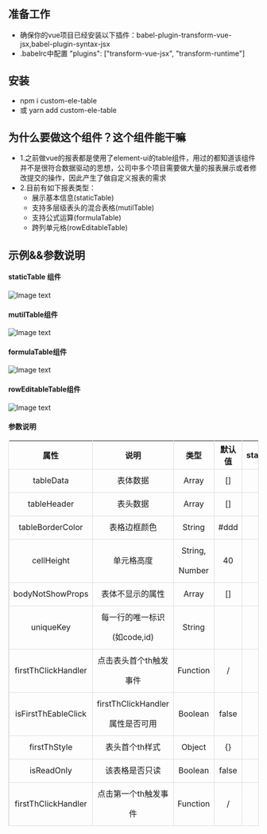 ## 准备工作
- 确保你的vue项目已经安装以下插件：babel-plugin-transform-vue-jsx,babel-plugin-syntax-jsx
- .babelrc中配置
 "plugins": ["transform-vue-jsx", "transform-runtime"]
## 安装
- npm i custom-ele-table
- 或 yarn add custom-ele-table
<!-- ## 在线演示 -->
## 为什么要做这个组件？这个组件能干嘛

- 1.之前做vue的报表都是使用了element-ui的table组件，用过的都知道该组件并不是很符合数据驱动的思想，公司中多个项目需要做大量的报表展示或者修改提交的操作，因此产生了做自定义报表的需求
- 2.目前有如下报表类型：
   - 展示基本信息(staticTable)
   - 支持多层级表头的混合表格(mutilTable)
   - 支持公式运算(formulaTable)
   - 跨列单元格(rowEditableTable)

## 示例&&参数说明
####  staticTable 组件
![Image text](https://github.com/foolsogood/custom-ele-table/blob/master/example/static/img/4.png?raw=true)
#### mutilTable组件
![Image text](https://github.com/foolsogood/custom-ele-table/blob/master/example/static/img/2.png?raw=true)
#### formulaTable组件
![Image text](https://github.com/foolsogood/custom-ele-table/blob/master/example/static/img/3.png?raw=true)
#### rowEditableTable组件
![Image text](https://github.com/foolsogood/custom-ele-table/blob/master/example/static/img/1.png?raw=true)

#### 参数说明
<section> <table cellspacing="0" cellpadding="0" style="width: 100%; border-left: 1px solid rgb(221, 221, 221); border-right: 1px solid rgb(221, 221, 221);"><thead> <tr style="border-top: 1px solid rgb(221, 221, 221);"><th rowspan="1" colspan="1" style="vertical-align: middle; border-right: 1px solid rgb(221, 221, 221); height: 40px;"><span> 属性 </span> </th><th rowspan="1" colspan="1" style="vertical-align: middle; border-right: 1px solid rgb(221, 221, 221); height: 40px;"><span> 说明 </span> </th><th rowspan="1" colspan="1" style="vertical-align: middle; border-right: 1px solid rgb(221, 221, 221); height: 40px;"><span> 类型 </span> </th><th rowspan="1" colspan="1" style="vertical-align: middle; border-right: 1px solid rgb(221, 221, 221); height: 40px;"><span> 默认值 </span> </th><th rowspan="1" colspan="1" style="vertical-align: middle; border-right: 1px solid rgb(221, 221, 221); height: 40px;"><span> staticTable </span> </th><th rowspan="1" colspan="1" style="vertical-align: middle; border-right: 1px solid rgb(221, 221, 221); height: 40px;"><span> rowEditableTable </span> </th><th rowspan="1" colspan="1" style="vertical-align: middle; border-right: 1px solid rgb(221, 221, 221); height: 40px;"><span> mutilTable </span> </th><th rowspan="1" colspan="1" style="vertical-align: middle; border-right: 1px solid rgb(221, 221, 221); height: 40px;"><span> formulaTable </span> </th> </tr> </thead> <tbody style="width: 100%; border-top: 1px solid rgb(221, 221, 221);"><tr style="width: 100%;"> <td colspan="1" rowspan="1" class="edit-el-td" style="border-bottom: 1px solid rgb(221, 221, 221); border-left: 1px solid rgb(221, 221, 221); line-height: 40px; text-align: center;"><span> tableData </span></td><td colspan="1" rowspan="1" class="edit-el-td" style="border-bottom: 1px solid rgb(221, 221, 221); border-left: 1px solid rgb(221, 221, 221); line-height: 40px; text-align: center;"><span> 表体数据 </span></td><td colspan="1" rowspan="1" class="edit-el-td" style="border-bottom: 1px solid rgb(221, 221, 221); border-left: 1px solid rgb(221, 221, 221); line-height: 40px; text-align: center;"><span> Array </span></td><td colspan="1" rowspan="1" class="edit-el-td" style="border-bottom: 1px solid rgb(221, 221, 221); border-left: 1px solid rgb(221, 221, 221); line-height: 40px; text-align: center;"><span> [] </span></td><td colspan="1" rowspan="1" class="edit-el-td" style="border-bottom: 1px solid rgb(221, 221, 221); border-left: 1px solid rgb(221, 221, 221); line-height: 40px; text-align: center;"><span> ✔️ </span></td><td colspan="1" rowspan="1" class="edit-el-td" style="border-bottom: 1px solid rgb(221, 221, 221); border-left: 1px solid rgb(221, 221, 221); line-height: 40px; text-align: center;"><span> ✔️ </span></td><td colspan="1" rowspan="1" class="edit-el-td" style="border-bottom: 1px solid rgb(221, 221, 221); border-left: 1px solid rgb(221, 221, 221); line-height: 40px; text-align: center;"><span> ✔️ </span></td><td colspan="1" rowspan="1" class="edit-el-td" style="border-bottom: 1px solid rgb(221, 221, 221); border-left: 1px solid rgb(221, 221, 221); line-height: 40px; text-align: center;"><span> ✔️ </span></td></tr><tr style="width: 100%;"> <td colspan="1" rowspan="1" class="edit-el-td" style="border-bottom: 1px solid rgb(221, 221, 221); border-left: 1px solid rgb(221, 221, 221); line-height: 40px; text-align: center;"><span> tableHeader </span></td><td colspan="1" rowspan="1" class="edit-el-td" style="border-bottom: 1px solid rgb(221, 221, 221); border-left: 1px solid rgb(221, 221, 221); line-height: 40px; text-align: center;"><span> 表头数据 </span></td><td colspan="1" rowspan="1" class="edit-el-td" style="border-bottom: 1px solid rgb(221, 221, 221); border-left: 1px solid rgb(221, 221, 221); line-height: 40px; text-align: center;"><span> Array </span></td><td colspan="1" rowspan="1" class="edit-el-td" style="border-bottom: 1px solid rgb(221, 221, 221); border-left: 1px solid rgb(221, 221, 221); line-height: 40px; text-align: center;"><span> [] </span></td><td colspan="1" rowspan="1" class="edit-el-td" style="border-bottom: 1px solid rgb(221, 221, 221); border-left: 1px solid rgb(221, 221, 221); line-height: 40px; text-align: center;"><span> ❌ </span></td><td colspan="1" rowspan="1" class="edit-el-td" style="border-bottom: 1px solid rgb(221, 221, 221); border-left: 1px solid rgb(221, 221, 221); line-height: 40px; text-align: center;"><span> ✔️ </span></td><td colspan="1" rowspan="1" class="edit-el-td" style="border-bottom: 1px solid rgb(221, 221, 221); border-left: 1px solid rgb(221, 221, 221); line-height: 40px; text-align: center;"><span> ✔️ </span></td><td colspan="1" rowspan="1" class="edit-el-td" style="border-bottom: 1px solid rgb(221, 221, 221); border-left: 1px solid rgb(221, 221, 221); line-height: 40px; text-align: center;"><span> ✔️ </span></td></tr><tr style="width: 100%;"> <td colspan="1" rowspan="1" class="edit-el-td" style="border-bottom: 1px solid rgb(221, 221, 221); border-left: 1px solid rgb(221, 221, 221); line-height: 40px; text-align: center;"><span> tableBorderColor </span></td><td colspan="1" rowspan="1" class="edit-el-td" style="border-bottom: 1px solid rgb(221, 221, 221); border-left: 1px solid rgb(221, 221, 221); line-height: 40px; text-align: center;"><span> 表格边框颜色 </span></td><td colspan="1" rowspan="1" class="edit-el-td" style="border-bottom: 1px solid rgb(221, 221, 221); border-left: 1px solid rgb(221, 221, 221); line-height: 40px; text-align: center;"><span> String </span></td><td colspan="1" rowspan="1" class="edit-el-td" style="border-bottom: 1px solid rgb(221, 221, 221); border-left: 1px solid rgb(221, 221, 221); line-height: 40px; text-align: center;"><span> #ddd </span></td><td colspan="1" rowspan="1" class="edit-el-td" style="border-bottom: 1px solid rgb(221, 221, 221); border-left: 1px solid rgb(221, 221, 221); line-height: 40px; text-align: center;"><span> ✔️ </span></td><td colspan="1" rowspan="1" class="edit-el-td" style="border-bottom: 1px solid rgb(221, 221, 221); border-left: 1px solid rgb(221, 221, 221); line-height: 40px; text-align: center;"><span> ✔️ </span></td><td colspan="1" rowspan="1" class="edit-el-td" style="border-bottom: 1px solid rgb(221, 221, 221); border-left: 1px solid rgb(221, 221, 221); line-height: 40px; text-align: center;"><span> ✔️ </span></td><td colspan="1" rowspan="1" class="edit-el-td" style="border-bottom: 1px solid rgb(221, 221, 221); border-left: 1px solid rgb(221, 221, 221); line-height: 40px; text-align: center;"><span> ✔️ </span></td></tr><tr style="width: 100%;"> <td colspan="1" rowspan="1" class="edit-el-td" style="border-bottom: 1px solid rgb(221, 221, 221); border-left: 1px solid rgb(221, 221, 221); line-height: 40px; text-align: center;"><span> cellHeight </span></td><td colspan="1" rowspan="1" class="edit-el-td" style="border-bottom: 1px solid rgb(221, 221, 221); border-left: 1px solid rgb(221, 221, 221); line-height: 40px; text-align: center;"><span> 单元格高度 </span></td><td colspan="1" rowspan="1" class="edit-el-td" style="border-bottom: 1px solid rgb(221, 221, 221); border-left: 1px solid rgb(221, 221, 221); line-height: 40px; text-align: center;"><span> String, Number </span></td><td colspan="1" rowspan="1" class="edit-el-td" style="border-bottom: 1px solid rgb(221, 221, 221); border-left: 1px solid rgb(221, 221, 221); line-height: 40px; text-align: center;"><span> 40 </span></td><td colspan="1" rowspan="1" class="edit-el-td" style="border-bottom: 1px solid rgb(221, 221, 221); border-left: 1px solid rgb(221, 221, 221); line-height: 40px; text-align: center;"><span> ✔️ </span></td><td colspan="1" rowspan="1" class="edit-el-td" style="border-bottom: 1px solid rgb(221, 221, 221); border-left: 1px solid rgb(221, 221, 221); line-height: 40px; text-align: center;"><span> ✔️ </span></td><td colspan="1" rowspan="1" class="edit-el-td" style="border-bottom: 1px solid rgb(221, 221, 221); border-left: 1px solid rgb(221, 221, 221); line-height: 40px; text-align: center;"><span> ✔️ </span></td><td colspan="1" rowspan="1" class="edit-el-td" style="border-bottom: 1px solid rgb(221, 221, 221); border-left: 1px solid rgb(221, 221, 221); line-height: 40px; text-align: center;"><span> ✔️ </span></td></tr><tr style="width: 100%;"> <td colspan="1" rowspan="1" class="edit-el-td" style="border-bottom: 1px solid rgb(221, 221, 221); border-left: 1px solid rgb(221, 221, 221); line-height: 40px; text-align: center;"><span> bodyNotShowProps </span></td><td colspan="1" rowspan="1" class="edit-el-td" style="border-bottom: 1px solid rgb(221, 221, 221); border-left: 1px solid rgb(221, 221, 221); line-height: 40px; text-align: center;"><span> 表体不显示的属性 </span></td><td colspan="1" rowspan="1" class="edit-el-td" style="border-bottom: 1px solid rgb(221, 221, 221); border-left: 1px solid rgb(221, 221, 221); line-height: 40px; text-align: center;"><span> Array </span></td><td colspan="1" rowspan="1" class="edit-el-td" style="border-bottom: 1px solid rgb(221, 221, 221); border-left: 1px solid rgb(221, 221, 221); line-height: 40px; text-align: center;"><span> [] </span></td><td colspan="1" rowspan="1" class="edit-el-td" style="border-bottom: 1px solid rgb(221, 221, 221); border-left: 1px solid rgb(221, 221, 221); line-height: 40px; text-align: center;"><span> ❌ </span></td><td colspan="1" rowspan="1" class="edit-el-td" style="border-bottom: 1px solid rgb(221, 221, 221); border-left: 1px solid rgb(221, 221, 221); line-height: 40px; text-align: center;"><span> ✔️ </span></td><td colspan="1" rowspan="1" class="edit-el-td" style="border-bottom: 1px solid rgb(221, 221, 221); border-left: 1px solid rgb(221, 221, 221); line-height: 40px; text-align: center;"><span> ✔️ </span></td><td colspan="1" rowspan="1" class="edit-el-td" style="border-bottom: 1px solid rgb(221, 221, 221); border-left: 1px solid rgb(221, 221, 221); line-height: 40px; text-align: center;"><span> ✔️ </span></td></tr><tr style="width: 100%;"> <td colspan="1" rowspan="1" class="edit-el-td" style="border-bottom: 1px solid rgb(221, 221, 221); border-left: 1px solid rgb(221, 221, 221); line-height: 40px; text-align: center;"><span> uniqueKey </span></td><td colspan="1" rowspan="1" class="edit-el-td" style="border-bottom: 1px solid rgb(221, 221, 221); border-left: 1px solid rgb(221, 221, 221); line-height: 40px; text-align: center;"><span> 每一行的唯一标识(如code,id) </span></td><td colspan="1" rowspan="1" class="edit-el-td" style="border-bottom: 1px solid rgb(221, 221, 221); border-left: 1px solid rgb(221, 221, 221); line-height: 40px; text-align: center;"><span> String </span></td><td colspan="1" rowspan="1" class="edit-el-td" style="border-bottom: 1px solid rgb(221, 221, 221); border-left: 1px solid rgb(221, 221, 221); line-height: 40px; text-align: center;"><span>  </span></td><td colspan="1" rowspan="1" class="edit-el-td" style="border-bottom: 1px solid rgb(221, 221, 221); border-left: 1px solid rgb(221, 221, 221); line-height: 40px; text-align: center;"><span> ❌ </span></td><td colspan="1" rowspan="1" class="edit-el-td" style="border-bottom: 1px solid rgb(221, 221, 221); border-left: 1px solid rgb(221, 221, 221); line-height: 40px; text-align: center;"><span> ✔️ </span></td><td colspan="1" rowspan="1" class="edit-el-td" style="border-bottom: 1px solid rgb(221, 221, 221); border-left: 1px solid rgb(221, 221, 221); line-height: 40px; text-align: center;"><span> ✔️ </span></td><td colspan="1" rowspan="1" class="edit-el-td" style="border-bottom: 1px solid rgb(221, 221, 221); border-left: 1px solid rgb(221, 221, 221); line-height: 40px; text-align: center;"><span> ✔️ </span></td></tr><tr style="width: 100%;"> <td colspan="1" rowspan="1" class="edit-el-td" style="border-bottom: 1px solid rgb(221, 221, 221); border-left: 1px solid rgb(221, 221, 221); line-height: 40px; text-align: center;"><span> firstThClickHandler </span></td><td colspan="1" rowspan="1" class="edit-el-td" style="border-bottom: 1px solid rgb(221, 221, 221); border-left: 1px solid rgb(221, 221, 221); line-height: 40px; text-align: center;"><span> 点击表头首个th触发事件 </span></td><td colspan="1" rowspan="1" class="edit-el-td" style="border-bottom: 1px solid rgb(221, 221, 221); border-left: 1px solid rgb(221, 221, 221); line-height: 40px; text-align: center;"><span> Function </span></td><td colspan="1" rowspan="1" class="edit-el-td" style="border-bottom: 1px solid rgb(221, 221, 221); border-left: 1px solid rgb(221, 221, 221); line-height: 40px; text-align: center;"><span> / </span></td><td colspan="1" rowspan="1" class="edit-el-td" style="border-bottom: 1px solid rgb(221, 221, 221); border-left: 1px solid rgb(221, 221, 221); line-height: 40px; text-align: center;"><span> ❌ </span></td><td colspan="1" rowspan="1" class="edit-el-td" style="border-bottom: 1px solid rgb(221, 221, 221); border-left: 1px solid rgb(221, 221, 221); line-height: 40px; text-align: center;"><span> ✔️ </span></td><td colspan="1" rowspan="1" class="edit-el-td" style="border-bottom: 1px solid rgb(221, 221, 221); border-left: 1px solid rgb(221, 221, 221); line-height: 40px; text-align: center;"><span> ✔️ </span></td><td colspan="1" rowspan="1" class="edit-el-td" style="border-bottom: 1px solid rgb(221, 221, 221); border-left: 1px solid rgb(221, 221, 221); line-height: 40px; text-align: center;"><span> ✔️ </span></td></tr><tr style="width: 100%;"> <td colspan="1" rowspan="1" class="edit-el-td" style="border-bottom: 1px solid rgb(221, 221, 221); border-left: 1px solid rgb(221, 221, 221); line-height: 40px; text-align: center;"><span> isFirstThEableClick </span></td><td colspan="1" rowspan="1" class="edit-el-td" style="border-bottom: 1px solid rgb(221, 221, 221); border-left: 1px solid rgb(221, 221, 221); line-height: 40px; text-align: center;"><span> firstThClickHandler属性是否可用 </span></td><td colspan="1" rowspan="1" class="edit-el-td" style="border-bottom: 1px solid rgb(221, 221, 221); border-left: 1px solid rgb(221, 221, 221); line-height: 40px; text-align: center;"><span> Boolean </span></td><td colspan="1" rowspan="1" class="edit-el-td" style="border-bottom: 1px solid rgb(221, 221, 221); border-left: 1px solid rgb(221, 221, 221); line-height: 40px; text-align: center;"><span> false </span></td><td colspan="1" rowspan="1" class="edit-el-td" style="border-bottom: 1px solid rgb(221, 221, 221); border-left: 1px solid rgb(221, 221, 221); line-height: 40px; text-align: center;"><span> ❌ </span></td><td colspan="1" rowspan="1" class="edit-el-td" style="border-bottom: 1px solid rgb(221, 221, 221); border-left: 1px solid rgb(221, 221, 221); line-height: 40px; text-align: center;"><span> ✔️ </span></td><td colspan="1" rowspan="1" class="edit-el-td" style="border-bottom: 1px solid rgb(221, 221, 221); border-left: 1px solid rgb(221, 221, 221); line-height: 40px; text-align: center;"><span> ✔️ </span></td><td colspan="1" rowspan="1" class="edit-el-td" style="border-bottom: 1px solid rgb(221, 221, 221); border-left: 1px solid rgb(221, 221, 221); line-height: 40px; text-align: center;"><span> ✔️ </span></td></tr><tr style="width: 100%;"> <td colspan="1" rowspan="1" class="edit-el-td" style="border-bottom: 1px solid rgb(221, 221, 221); border-left: 1px solid rgb(221, 221, 221); line-height: 40px; text-align: center;"><span> firstThStyle </span></td><td colspan="1" rowspan="1" class="edit-el-td" style="border-bottom: 1px solid rgb(221, 221, 221); border-left: 1px solid rgb(221, 221, 221); line-height: 40px; text-align: center;"><span> 表头首个th样式 </span></td><td colspan="1" rowspan="1" class="edit-el-td" style="border-bottom: 1px solid rgb(221, 221, 221); border-left: 1px solid rgb(221, 221, 221); line-height: 40px; text-align: center;"><span> Object </span></td><td colspan="1" rowspan="1" class="edit-el-td" style="border-bottom: 1px solid rgb(221, 221, 221); border-left: 1px solid rgb(221, 221, 221); line-height: 40px; text-align: center;"><span> {} </span></td><td colspan="1" rowspan="1" class="edit-el-td" style="border-bottom: 1px solid rgb(221, 221, 221); border-left: 1px solid rgb(221, 221, 221); line-height: 40px; text-align: center;"><span> ❌ </span></td><td colspan="1" rowspan="1" class="edit-el-td" style="border-bottom: 1px solid rgb(221, 221, 221); border-left: 1px solid rgb(221, 221, 221); line-height: 40px; text-align: center;"><span> ✔️ </span></td><td colspan="1" rowspan="1" class="edit-el-td" style="border-bottom: 1px solid rgb(221, 221, 221); border-left: 1px solid rgb(221, 221, 221); line-height: 40px; text-align: center;"><span> ✔️ </span></td><td colspan="1" rowspan="1" class="edit-el-td" style="border-bottom: 1px solid rgb(221, 221, 221); border-left: 1px solid rgb(221, 221, 221); line-height: 40px; text-align: center;"><span> ✔️ </span></td></tr><tr style="width: 100%;"> <td colspan="1" rowspan="1" class="edit-el-td" style="border-bottom: 1px solid rgb(221, 221, 221); border-left: 1px solid rgb(221, 221, 221); line-height: 40px; text-align: center;"><span> isReadOnly </span></td><td colspan="1" rowspan="1" class="edit-el-td" style="border-bottom: 1px solid rgb(221, 221, 221); border-left: 1px solid rgb(221, 221, 221); line-height: 40px; text-align: center;"><span> 该表格是否只读 </span></td><td colspan="1" rowspan="1" class="edit-el-td" style="border-bottom: 1px solid rgb(221, 221, 221); border-left: 1px solid rgb(221, 221, 221); line-height: 40px; text-align: center;"><span> Boolean </span></td><td colspan="1" rowspan="1" class="edit-el-td" style="border-bottom: 1px solid rgb(221, 221, 221); border-left: 1px solid rgb(221, 221, 221); line-height: 40px; text-align: center;"><span> false </span></td><td colspan="1" rowspan="1" class="edit-el-td" style="border-bottom: 1px solid rgb(221, 221, 221); border-left: 1px solid rgb(221, 221, 221); line-height: 40px; text-align: center;"><span> ❌ </span></td><td colspan="1" rowspan="1" class="edit-el-td" style="border-bottom: 1px solid rgb(221, 221, 221); border-left: 1px solid rgb(221, 221, 221); line-height: 40px; text-align: center;"><span> ✔️ </span></td><td colspan="1" rowspan="1" class="edit-el-td" style="border-bottom: 1px solid rgb(221, 221, 221); border-left: 1px solid rgb(221, 221, 221); line-height: 40px; text-align: center;"><span> ✔️ </span></td><td colspan="1" rowspan="1" class="edit-el-td" style="border-bottom: 1px solid rgb(221, 221, 221); border-left: 1px solid rgb(221, 221, 221); line-height: 40px; text-align: center;"><span> ✔️ </span></td></tr><tr style="width: 100%;"> <td colspan="1" rowspan="1" class="edit-el-td" style="border-bottom: 1px solid rgb(221, 221, 221); border-left: 1px solid rgb(221, 221, 221); line-height: 40px; text-align: center;"><span> firstThClickHandler </span></td><td colspan="1" rowspan="1" class="edit-el-td" style="border-bottom: 1px solid rgb(221, 221, 221); border-left: 1px solid rgb(221, 221, 221); line-height: 40px; text-align: center;"><span> 点击第一个th触发事件 </span></td><td colspan="1" rowspan="1" class="edit-el-td" style="border-bottom: 1px solid rgb(221, 221, 221); border-left: 1px solid rgb(221, 221, 221); line-height: 40px; text-align: center;"><span> Function </span></td><td colspan="1" rowspan="1" class="edit-el-td" style="border-bottom: 1px solid rgb(221, 221, 221); border-left: 1px solid rgb(221, 221, 221); line-height: 40px; text-align: center;"><span> / </span></td><td colspan="1" rowspan="1" class="edit-el-td" style="border-bottom: 1px solid rgb(221, 221, 221); border-left: 1px solid rgb(221, 221, 221); line-height: 40px; text-align: center;"><span> ❌ </span></td><td colspan="1" rowspan="1" class="edit-el-td" style="border-bottom: 1px solid rgb(221, 221, 221); border-left: 1px solid rgb(221, 221, 221); line-height: 40px; text-align: center;"><span> ✔️ </span></td><td colspan="1" rowspan="1" class="edit-el-td" style="border-bottom: 1px solid rgb(221, 221, 221); border-left: 1px solid rgb(221, 221, 221); line-height: 40px; text-align: center;"><span> ✔️ </span></td><td colspan="1" rowspan="1" class="edit-el-td" style="border-bottom: 1px solid rgb(221, 221, 221); border-left: 1px solid rgb(221, 221, 221); line-height: 40px; text-align: center;"><span> ✔️ </span></td></tr> </tbody> </table> </section>